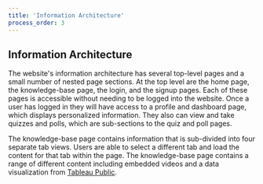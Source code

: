 ```yaml
---
title: 'Information Architecture'
process_order: 3
---
```


## Information Architecture

The website's information architecture has several top-level pages and a small number of nested page sections. At the top level are the home page, the knowledge-base page, the login, and the signup pages. Each of these pages is accessible without needing to be logged into the website. Once a user has logged in they will have access to a profile and dashboard page, which displays personalized information. They also can view and take quizzes and polls, which are sub-sections to the quiz and poll pages.

The knowledge-base page contains information that is sub-divided into four separate tab views. Users are able to select a different tab and load the content for that tab within the page. The knowledge-base page contains a range of different content including embedded videos and a data visualization from [Tableau Public](https://public.tableau.com/en-us/s/c).
